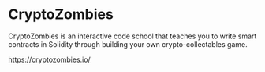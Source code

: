 # CryptoZombies
 
CryptoZombies is an interactive code school that teaches you to write smart contracts in Solidity through building your own crypto-collectables game.

https://cryptozombies.io/
